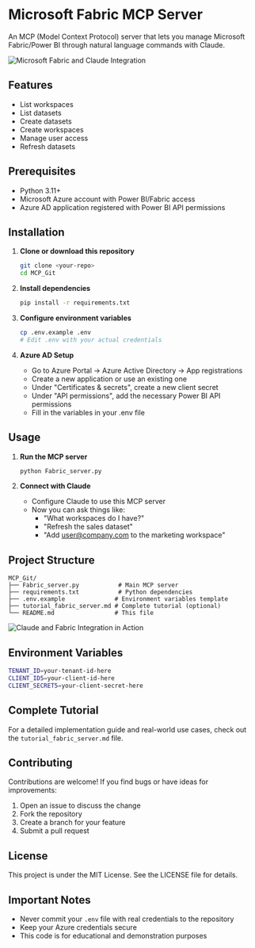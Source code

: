 # Microsoft Fabric MCP Server

An MCP (Model Context Protocol) server that lets you manage Microsoft Fabric/Power BI through natural language commands with Claude.

![Microsoft Fabric and Claude Integration](https://miro.medium.com/v2/resize:fit:1400/format:webp/1*sa6EAYvLDHCciDBBHSU9ng.jpeg)

## Features

- List workspaces
- List datasets  
- Create datasets
- Create workspaces
- Manage user access
- Refresh datasets

## Prerequisites

- Python 3.11+
- Microsoft Azure account with Power BI/Fabric access
- Azure AD application registered with Power BI API permissions

## Installation

1. **Clone or download this repository**
   ```bash
   git clone <your-repo>
   cd MCP_Git
   ```

2. **Install dependencies**
   ```bash
   pip install -r requirements.txt
   ```

3. **Configure environment variables**
   ```bash
   cp .env.example .env
   # Edit .env with your actual credentials
   ```

4. **Azure AD Setup**
   - Go to Azure Portal → Azure Active Directory → App registrations
   - Create a new application or use an existing one
   - Under "Certificates & secrets", create a new client secret
   - Under "API permissions", add the necessary Power BI API permissions
   - Fill in the variables in your .env file

## Usage

1. **Run the MCP server**
   ```bash
   python Fabric_server.py
   ```

2. **Connect with Claude**
   - Configure Claude to use this MCP server
   - Now you can ask things like:
     - "What workspaces do I have?"
     - "Refresh the sales dataset"
     - "Add user@company.com to the marketing workspace"

## Project Structure

```
MCP_Git/
├── Fabric_server.py           # Main MCP server
├── requirements.txt           # Python dependencies
├── .env.example              # Environment variables template
├── tutorial_fabric_server.md # Complete tutorial (optional)
└── README.md                 # This file
```

![Claude and Fabric Integration in Action](https://miro.medium.com/v2/resize:fit:1400/format:webp/1*XZUQFghm92axCVNtyOBLIQ.gif)

## Environment Variables

```bash
TENANT_ID=your-tenant-id-here
CLIENT_ID5=your-client-id-here  
CLIENT_SECRET5=your-client-secret-here
```

## Complete Tutorial

For a detailed implementation guide and real-world use cases, check out the `tutorial_fabric_server.md` file.

## Contributing

Contributions are welcome! If you find bugs or have ideas for improvements:

1. Open an issue to discuss the change
2. Fork the repository
3. Create a branch for your feature
4. Submit a pull request

## License

This project is under the MIT License. See the LICENSE file for details.

## Important Notes

- Never commit your `.env` file with real credentials to the repository
- Keep your Azure credentials secure
- This code is for educational and demonstration purposes

